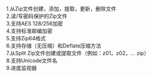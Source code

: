 1.从Zip文件创建，添加，提取，更新，删除文件    
2.读/写密码保护的Zip文件     
3.支持AES 128/256加密       
4.支持标准邮编加密      
5.支持Zip64格式     
6.支持存储（无压缩）和Deflate压缩方法     
7.从Split Zip文件创建或提取文件（例如：z01，z02，... zip）   
8.支持Unicode文件名  
9.进度监视器 
